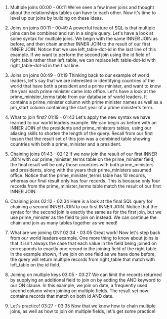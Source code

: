 1. Multiple joins
00:00 - 00:11
We've seen a few inner joins and thought about the relationships tables can have to each other. Now it's time to level up our joins by building on these ideas.

2. Joins on joins
00:11 - 00:49
A powerful feature of SQL is that multiple joins can be combined and run in a single query. Let's have a look at some syntax for multiple joins. We begin with the same INNER JOIN as before, and then chain another INNER JOIN to the result of our first INNER JOIN. Notice that we use left_table-dot-id in the last line of this example. If we want to perform the second join using the id field of right_table rather than left_table, we can replace left_table-dot-id with right_table-dot-id in the final line.

3. Joins on joins
00:49 - 01:19
Thinking back to our example of world leaders, let's say that we are interested in identifying countries of the world that have both a president and a prime minister, and want to know the year each prime minister came into office. Let's have a look at the prime_minister_terms table from our database of world leaders. It contains a prime_minister column with prime minister names as well as a pm_start column containing the start year of a prime minister's term.

4. What to join first?
01:19 - 01:43
Let's apply the new syntax we have learned to our world leaders example. We can begin as before with an INNER JOIN of the presidents and prime_ministers tables, using our aliasing skills to shorten the length of the query. Recall from our first lesson that the result set of this join was a combined table showing countries with both a prime_minister and a president.

5. Chaining joins
01:43 - 02:12
If we now join the result of our first INNER JOIN with our prime_minister_terms table on the prime_minister field, the final result will be only those countries with both prime_ministers and presidents, along with the years their prime_ministers assumed office. Notice that the prime_minister_terms table has 10 records, whereas our final result only has four records. This is because only four records from the prime_minister_terms table match the result of our first INNER JOIN.

6. Chaining joins
02:12 - 02:34
Here is a look at the final SQL query for chaining a second INNER JOIN to our first INNER JOIN. Notice that the syntax for the second join is exactly the same as for the first join, but we use prime_minister as the field to join on instead. We can continue the chain and join as many tables together as we need!

7. What are we joining ON?
02:34 - 03:05
Great work! Now let's step back from our world leaders example. One more thing to know about joins is that it isn't always the case that each value in the field being joined on corresponds to exactly one record in the joining field of the right table. In the example shown, if we join on one field as we have done before, the query will return multiple records from right_table that match with left_table on the id field.

8. Joining on multiple keys
03:05 - 03:27
We can limit the records returned by supplying an additional field to join on by adding the AND keyword to our ON clause. In this example, we join on date, a frequently used second column when joining on multiple fields. The result set now contains records that match on both id AND date.

9. Let's practice!
03:27 - 03:35
Now that we know how to chain multiple joins, as well as how to join on multiple fields, let's get some practice!
